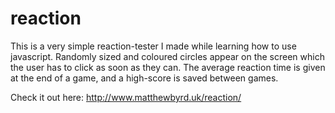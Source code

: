 # reaction
This is a very simple reaction-tester I made while learning how to use javascript. Randomly sized and coloured circles appear on the screen which the user has to click as soon as they can. The average reaction time is given at the end of a game, and a high-score is saved between games.

Check it out here: http://www.matthewbyrd.uk/reaction/
